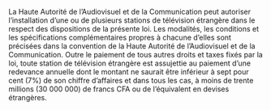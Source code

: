 La Haute Autorité de l’Audiovisuel et de la Communication peut autoriser l’installation d’une ou de plusieurs stations de télévision étrangère dans le respect des dispositions de la présente loi.
Les modalités, les conditions et les spécifications complémentaires propres à chacune d’elles sont précisées dans la convention de la Haute Autorité de l’Audiovisuel et de la Communication.
Outre le paiement de tous autres droits et taxes fixés par la loi, toute station de télévision étrangère est assujettie au paiement d’une redevance annuelle dont le montant ne saurait être inférieur à sept pour cent (7%) de son chiffre d’affaires et dans tous les cas, à moins de trente millions (30 000 000) de francs CFA ou de l’équivalent en devises étrangères.